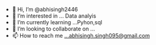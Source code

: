 - 👋 Hi, I’m @abhisingh2446
- 👀 I’m interested in ... Data analyis
- 🌱 I’m currently learning ...Pyhon,sql
- 💞️ I’m looking to collaborate on ...
- 📫 How to reach me ...abhisingh.singh095@gmail.com

<!---
abhisingh2446/abhisingh2446 is a ✨ special ✨ repository because its `README.md` (this file) appears on your GitHub profile.
You can click the Preview link to take a look at your changes.
--->
